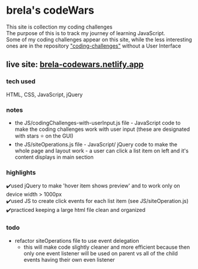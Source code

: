 # brela's codeWars
This site is collection my coding challenges<br>
The purpose of this is to track my journey of learning JavaScript.<br>
Some of my coding challenges appear on this site, while the less interesting ones are in the repository <a href="https://github.com/Brela/coding-challenges" target="_blank">"coding-challenges"</a> without a User Interface
## live site: <a href="https://brela-codewars.netlify.app/" target="_blank">brela-codewars.netlify.app</a>
### tech used
HTML, CSS, JavaScript, jQuery
### notes
* the JS/codingChallenges-with-userInput.js file - JavaScript code to make the coding challenges work with user input (these are designated with stars ⭐ on the GUI)
* the JS/siteOperations.js file - JavaScript/ jQuery code to make the whole page and layout work - a user can click a list item on left and it's content displays in main section

### highlights
✔️used jQuery to make 'hover item shows preview' and to work only on device width > 1000px<br>
✔️used JS to create click events for each list item (see JS/siteOperation.js)<br>
✔️practiced keeping a large html file clean and organized<br>

### todo
* refactor siteOperations file to use event delegation
    * this will make code slightly cleaner and more efficient because then only one event listener will be used on parent vs all of the child events having their own even listener


